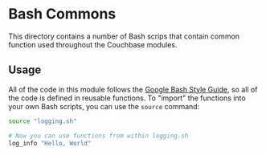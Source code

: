 # Bash Commons

This directory contains a number of Bash scrips that contain common function used throughout the Couchbase modules.




## Usage

All of the code in this module follows the [Google Bash Style Guide](https://google.github.io/styleguide/shell.xml),
so all of the code is defined in reusable functions. To "import" the functions into your own Bash scripts, you can
use the `source` command:

```bash
source "logging.sh"

# Now you can use functions from within logging.sh
log_info "Hello, World"
``` 